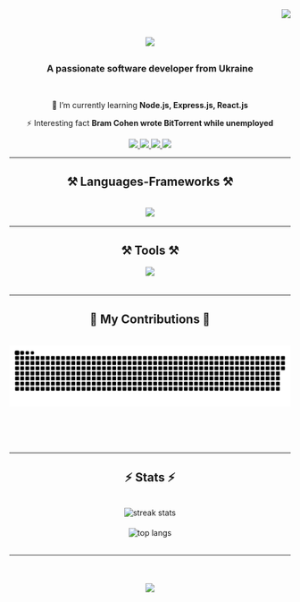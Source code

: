 <img align="right" src="https://visitor-badge.laobi.icu/badge?page_id=dev-hemul.dev-hemul" />

<h1 align="center">
    <img src="https://readme-typing-svg.herokuapp.com/?font=Righteous&size=35&center=true&vCenter=true&width=500&height=70&duration=4000&lines=Hi+There!+👋;+I'm+Evgenij!;" />
</h1>

<h3 align="center">A passionate software developer from Ukraine</h3>

<br/>

<div align="center">

🌱 I’m currently learning **Node.js, Express.js, React.js**

⚡ Interesting fact **Bram Cohen wrote BitTorrent while unemployed**

 </div>

<div align="center">
  <a href="https://t.me/Evgenij_Veter">
    <img src="https://img.shields.io/badge/telegram-26A5E4?style=for-the-badge&logo=Telegram&logoColor=white">
  </a>  
  <a href="mailto:dev.hemulll@gmail.com">
    <img src="https://img.shields.io/badge/Gmail-333333?style=for-the-badge&logo=gmail&logoColor=red">
  </a>
  <a href="#">
    <img src="https://img.shields.io/badge/LinkedIn-0077B5?style=for-the-badge&logo=linkedin&logoColor=white">
  </a>
  <a href="#">
     <img src="https://img.shields.io/badge/Portfolio-003648?style=for-the-badge&logo=codementor&logoColor=white">
  </a>
</div>

 <hr/>

<h2 align="center">⚒️ Languages-Frameworks ⚒️</h2>
<br/>
<div align="center">
    <img src="https://skillicons.dev/icons?i=html,css,svg,sass,bootstrap,tailwind,gulp,javascript,typescript,react,redux,nodejs,express,firebase,mongodb,nextjs,electron,jest" />
</div>
<hr/>

<h2 align="center">⚒️ Tools ⚒️</h2>
<div align="center">
    <img src="https://skillicons.dev/icons?i=webstorm,vscode,sublime,codepen,babel,docker,github,git,figma,md,npm,yarn,ps,postman,pug,vercel,vite,webpack" /><br>
</div>
<br/>
<hr/>

<div align="center" >
  <h2>🐍 My Contributions 🐍</h2>
  <br>
  <picture>
  <source media="(prefers-color-scheme: dark)" srcset="https://raw.githubusercontent.com/dev-hemul/dev-hemul/output/github-contribution-grid-snake-dark.svg?palette=github-dark" />
  <source media="(prefers-color-scheme: light)" srcset="https://raw.githubusercontent.com/dev-hemul/dev-hemul/output/github-contribution-grid-snake.svg" />
  <img alt="github-snake" src="https://raw.githubusercontent.com/dev-hemul/dev-hemul/output/github-contribution-grid-snake.svg" />
</picture>

<br/><br/><br/>
</div>

<hr/>

<h2 align="center">⚡ Stats ⚡</h2>
<br>
<div align=center>
  <img width=390 src="https://github-readme-streak-stats-salesp07.vercel.app/?user=dev-hemul&count_private=true&theme=react&border_radius=10" alt="streak stats"/>
  <br/>
  <br/>
  <img width=325 align="center" src="https://github-readme-stats-salesp07.vercel.app/api/top-langs/?username=dev-hemul&langs_count=8&layout=compact&theme=react&border_radius=10&size_weight=0.5&count_weight=0.5&exclude_repo=github-readme-stats" alt="top langs" />
</div>
<br>
<hr/>
<h1 align="center">
    <img src="https://readme-typing-svg.herokuapp.com/?font=Righteous&size=35&center=true&vCenter=true&width=600&height=70&duration=6000&lines=Send+me+a+message+on+Telegram;Thanks+for+visiting+✌️;" />
</h1>


